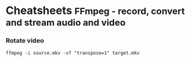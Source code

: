 <div class="page-header">
  <h1>Cheatsheets <small>FFmpeg - record, convert and stream audio and video</small></h1>
</div>

### Rotate video
```
ffmpeg -i source.mkv -vf "transpose=1" target.mkv
```
